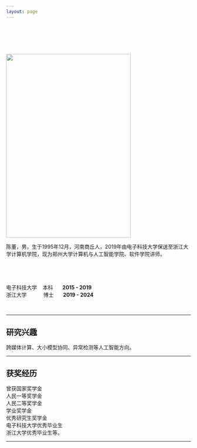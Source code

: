 ```yaml
---
layout: page
---
```


# &nbsp;

<img src="https://anfeather.github.io/chendong.jpg" class="floatpic" width="340" height="500">

陈董，男，生于1995年12月，河南商丘人，2019年由电子科技大学保送至浙江大学计算机学院，现为郑州大学计算机与人工智能学院、软件学院讲师。


## &nbsp;


 电子科技大学 &nbsp;&nbsp; 本科 &nbsp;&emsp; **2015 - 2019** <br>
 浙江大学 &nbsp;&emsp;&nbsp;&nbsp;&nbsp;&nbsp;&nbsp; 博士  &nbsp;&emsp;   **2019 - 2024** <br>


<br>

---

## 研究兴趣

跨媒体计算、大小模型协同、异常检测等人工智能方向。

---
## 获奖经历
曾获国家奖学金 <br> 人民一等奖学金 <br> 人民二等奖学金 <br> 学业奖学金<br>优秀研究生奖学金<br>电子科技大学优秀毕业生<br>浙江大学优秀毕业生等。

---


<!-- - Internet of Everything (IoE)
- Industrial Automation
- Network and Cybersecurity
- Applied Machine Learning
- [My latest research proposal](https://caihanlin.com/file/proposal-2023.pdf) 🔗

My current research focuses on practical problems that artificial intelligence faces in real life. My interests are on the **Machine Learning** and its applications in **Industrial IoT**. In a word, advanced technologies like ML and IoT positively influence the life of everybody.  I wish to devote my talent to this meaningful cause and bring well-being to society. -->

<!-- <br>

--- -->
<!-- 
## 最新动态

- **Dec 2023：**一篇论文被AAAI2024接收，加拿大见! -->


<!-- <br> -->

<!-- <blockquote class="twitter-tweet"><p lang="en" dir="ltr">I&#39;m thrilled to share that I have been awarded the AAAI 2024 Undergraduate Scholarship and will be attending the AAAI Conference in Vancouver this coming February.<br><br>I am also looking for PhD to start in 2025 Fall. Contact me if you have any leads! 😁 <a href="https://t.co/GxdTPnCzE6">pic.twitter.com/GxdTPnCzE6</a></p>&mdash; Hanlin CAI (seeking a PhD position 2025) (@lancecai2002) <a href="https://twitter.com/lancecai2002/status/1738533328490463639?ref_src=twsrc%5Etfw">December 23, 2023</a></blockquote> <script async src="https://platform.twitter.com/widgets.js" charset="utf-8"></script> -->
